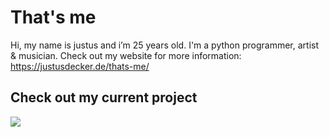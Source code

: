 # That's me
Hi, my name is justus and i’m 25 years old. I'm a python programmer, artist & musician.
Check out my website for more information: https://justusdecker.de/thats-me/

## Check out my current project
<img src="https://justusdeckerde.wordpress.com/wp-content/uploads/2025/04/subproject_0_3.png">
